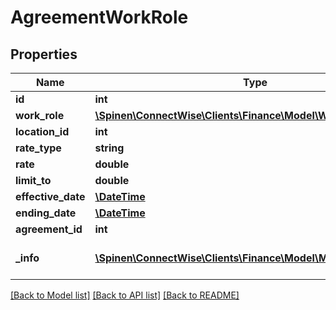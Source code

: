 # AgreementWorkRole

## Properties
Name | Type | Description | Notes
------------ | ------------- | ------------- | -------------
**id** | **int** |  | [optional] 
**work_role** | [**\Spinen\ConnectWise\Clients\Finance\Model\WorkRoleReference**](WorkRoleReference.md) |  | [optional] 
**location_id** | **int** |  | [optional] 
**rate_type** | **string** |  | 
**rate** | **double** |  | [optional] 
**limit_to** | **double** |  | [optional] 
**effective_date** | [**\DateTime**](\DateTime.md) |  | [optional] 
**ending_date** | [**\DateTime**](\DateTime.md) |  | [optional] 
**agreement_id** | **int** |  | [optional] 
**_info** | [**\Spinen\ConnectWise\Clients\Finance\Model\Metadata**](Metadata.md) | Metadata of the entity | [optional] 

[[Back to Model list]](../README.md#documentation-for-models) [[Back to API list]](../README.md#documentation-for-api-endpoints) [[Back to README]](../README.md)


